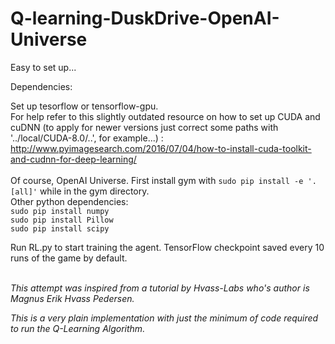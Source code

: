 # Q-learning-DuskDrive-OpenAI-Universe


Easy to set up...

Dependencies: 

Set up tesorflow or tensorflow-gpu.<br>
For help refer to this slightly outdated resource on how to set up CUDA and cuDNN (to apply for newer versions just correct some paths with '../local/CUDA-8.0/..', for example...) :
http://www.pyimagesearch.com/2016/07/04/how-to-install-cuda-toolkit-and-cudnn-for-deep-learning/<br><br>
Of course, OpenAI Universe. First install gym with ```sudo pip install -e '.[all]'``` while in the gym directory.<br>
Other python dependencies:<br>
```sudo pip install numpy```<br>
```sudo pip install Pillow```<br>
```sudo pip install scipy```<br>

Run RL.py to start training the agent. TensorFlow checkpoint saved every 10 runs of the game by default.<br><br>


<i>This attempt was inspired from a tutorial by Hvass-Labs who's author is Magnus Erik Hvass Pedersen.

This is a very plain implementation with just the minimum of code required to run the Q-Learning Algorithm.
